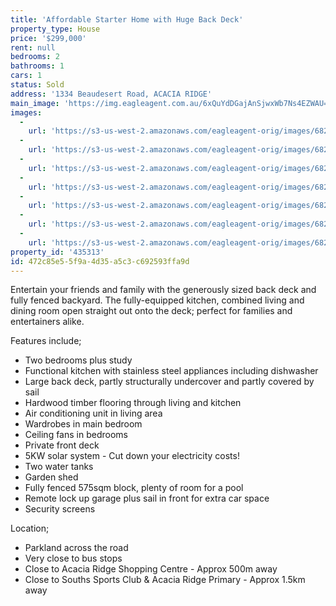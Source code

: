 ```yaml
---
title: 'Affordable Starter Home with Huge Back Deck'
property_type: House
price: '$299,000'
rent: null
bedrooms: 2
bathrooms: 1
cars: 1
status: Sold
address: '1334 Beaudesert Road, ACACIA RIDGE'
main_image: 'https://img.eagleagent.com.au/6xQuYdDGajAnSjwxWb7Ns4EZWAU=/1280x854/smart/https://s3-us-west-2.amazonaws.com/eagleagent-orig/images/6823100/117924043-image-M.jpg'
images:
  -
    url: 'https://s3-us-west-2.amazonaws.com/eagleagent-orig/images/6823106/117924043-image-F.jpg'
  -
    url: 'https://s3-us-west-2.amazonaws.com/eagleagent-orig/images/6823105/117924043-image-E.jpg'
  -
    url: 'https://s3-us-west-2.amazonaws.com/eagleagent-orig/images/6823104/117924043-image-D.jpg'
  -
    url: 'https://s3-us-west-2.amazonaws.com/eagleagent-orig/images/6823103/117924043-image-C.jpg'
  -
    url: 'https://s3-us-west-2.amazonaws.com/eagleagent-orig/images/6823102/117924043-image-B.jpg'
  -
    url: 'https://s3-us-west-2.amazonaws.com/eagleagent-orig/images/6823101/117924043-image-A.jpg'
  -
    url: 'https://s3-us-west-2.amazonaws.com/eagleagent-orig/images/6823100/117924043-image-M.jpg'
property_id: '435313'
id: 472c85e5-5f9a-4d35-a5c3-c692593ffa9d
---
```

Entertain your friends and family with the generously sized back deck and fully fenced backyard. The fully-equipped kitchen, combined living and dining room open straight out onto the deck; perfect for families and entertainers alike.

Features include;
*  Two bedrooms plus study
*  Functional kitchen with stainless steel appliances including dishwasher
*  Large back deck, partly structurally undercover and partly covered by sail
*  Hardwood timber flooring through living and kitchen
*  Air conditioning unit in living area
*  Wardrobes in main bedroom
*  Ceiling fans in bedrooms
*  Private front deck
*  5KW solar system - Cut down your electricity costs!
*  Two water tanks
*  Garden shed
*  Fully fenced 575sqm block, plenty of room for a pool
*  Remote lock up garage plus sail in front for extra car space
*  Security screens

Location;
*  Parkland across the road
*  Very close to bus stops
*  Close to Acacia Ridge Shopping Centre - Approx 500m away
*  Close to Souths Sports Club & Acacia Ridge Primary - Approx 1.5km away